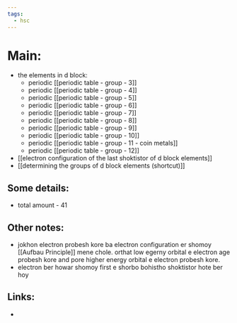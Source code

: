 ```yaml
---
tags:
  - hsc
---
```

# Main:
- the elements in d block:
	- periodic [[periodic table - group - 3]]
	- periodic [[periodic table - group - 4]]
	- periodic [[periodic table - group - 5]]
	- periodic [[periodic table - group - 6]]
	- periodic [[periodic table - group - 7]]
	- periodic [[periodic table - group - 8]]
	- periodic [[periodic table - group - 9]]
	- periodic [[periodic table - group - 10]]
	- periodic [[periodic table - group - 11 - coin metals]]
	- periodic [[periodic table - group - 12]] 
- [[electron configuration of the last shoktistor of d block elements]] 
- [[determining the groups of d block elements (shortcut)]] 
## Some details:
- total amount - 41
## Other notes:
- jokhon electron probesh kore ba electron configuration er shomoy [[Aufbau Principle]] mene chole. orthat low egerny orbital e electron age probesh kore and pore higher energy orbital e electron probesh kore. 
- electron ber howar shomoy first e shorbo bohistho shoktistor hote ber hoy
## Links:
- 